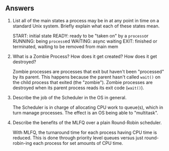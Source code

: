 ## Answers

1.  List all of the main states a process may be in at any point in time on a
    standard Unix system. Briefly explain what each of these states mean.

    START: initial state
    READY: ready to be "taken on" by a `process`or
    RUNNING: being `process`ed
    WAITING: async waiting
    EXIT: finished or terminated, waiting to be removed from main mem

2.  What is a Zombie Process? How does it get created? How does it get destroyed?

    Zombie processes are processes that exit but haven't been "processed" by
    its parent. This happens because the parent hasn't called `wait()` on the
    child process that exited (the "zombie"). Zombie processes are destroyed
    when its parent process reads its exit code (`wait()`).

3.  Describe the job of the Scheduler in the OS in general.

    The Scheduler is in charge of allocating CPU work to queue(s), which in turn
    manage processes. The effect is an OS being able to "multitask".

4.  Describe the benefits of the MLFQ over a plain Round-Robin scheduler.

    With MLFQ, the turnaround time for each process having CPU time is reduced.
    This is done through priority level queues versus just round-robin-ing
    each process for set amounts of CPU time.

